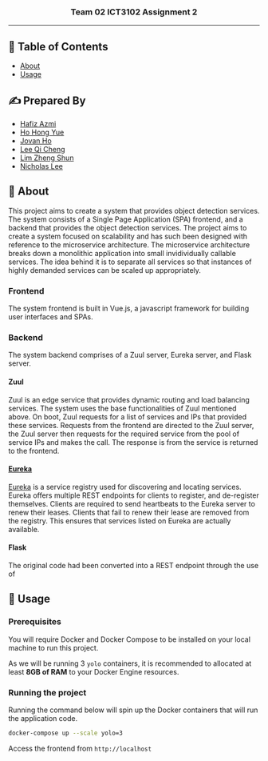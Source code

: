 <h3 align="center">Team 02 ICT3102 Assignment 2</h3>

---

## 📝 Table of Contents

- [About](#about)
- [Usage](#usage)

## ✍️ Prepared By

- [Hafiz Azmi](https://www.linkedin.com/in/hafiz-azmi-35661816a/)
- [Ho Hong Yue](https://www.linkedin.com/in/hongyue1995/)
- [Jovan Ho](https://www.linkedin.com/in/jovanho/)
- [Lee Qi Cheng](https://www.linkedin.com/in/lee-qicheng-10041b174/)
- [Lim Zheng Shun](https://www.linkedin.com/in/zheng-shun-lim-039420174/)
- [Nicholas Lee](https://www.linkedin.com/in/nicholas-lee-4ab684130/)

## 🧐 About <a name = "about"></a>

This project aims to create a system that provides object detection services. The system consists of a Single Page Application (SPA) frontend, and a backend that provides the object detection services. The project aims to create a system focused on scalability and has such been designed with reference to the microservice architecture. The microservice architecture breaks down a monolithic application into small invidividually callable services. The idea behind it is to separate all services so that instances of highly demanded services can be scaled up appropriately.

### Frontend

The system frontend is built in Vue.js, a javascript framework for building user interfaces and SPAs.

### Backend

The system backend comprises of a Zuul server, Eureka server, and Flask server.

#### Zuul

Zuul is an edge service that provides dynamic routing and load balancing services. The system uses the base functionalities of Zuul mentioned above. On boot, Zuul requests for a list of services and IPs that provided these services. Requests from the frontend are directed to the Zuul server, the Zuul server then requests for the required service from the pool of service IPs and makes the call. The response is from the service is returned to the frontend.

#### [Eureka](https://github.com/Netflix/eureka)

[Eureka](https://github.com/Netflix/eureka) is a service registry used for discovering and locating services. Eureka offers multiple REST endpoints for clients to register, and de-register themselves. Clients are required to send heartbeats to the Eureka server to renew their leases. Clients that fail to renew their lease are removed from the registry. This ensures that services listed on Eureka are actually available.

#### Flask

The original code had been converted into a REST endpoint through the use of

## 🎈 Usage <a name="usage"></a>

### Prerequisites

You will require Docker and Docker Compose to be installed on your local machine to run this project.

As we will be running 3 `yolo` containers, it is recommended to allocated at least **8GB of RAM** to your Docker Engine resources.

### Running the project

Running the command below will spin up the Docker containers that will run the application code.

```bash
docker-compose up --scale yolo=3
```

Access the frontend from `http://localhost`
